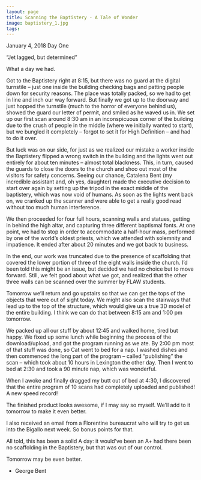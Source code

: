 ```yaml
---
layout: page
title: Scanning the Baptistery - A Tale of Wonder
image: baptistery_1.jpg
tags:
---
```


January 4, 2018
Day One

“Jet lagged, but determined”

What a day we had.

<!-- more -->

Got to the Baptistery right at 8:15, but there was no guard at the digital turnstile – just one inside the building checking bags and patting people down for security reasons. The place was totally packed, so we had to get in line and inch our way forward. But finally we got up to the doorway and just hopped the turnstile (much to the horror of everyone behind us), showed the guard our letter of permit, and smiled as he waved us in. We set up our first scan around 8:30 am in an inconspicuous corner of the building due to the crush of people in the middle (where we initially wanted to start), but we bungled it completely – forgot to set it for High Definition – and had to do it over.

But luck was on our side, for just as we realized our mistake a worker inside the Baptistery flipped a wrong switch in the building and the lights went out entirely for about ten minutes – almost total blackness. This, in turn, caused the guards to close the doors to the church and shoo out most of the visitors for safety concerns. Seeing our chance, Catalena Bent (my incredible assistant and, oh yes, daughter) made the executive decision to start over again by setting up the tripod in the exact middle of the baptistery, which was now void of humans. As soon as the lights went back on, we cranked up the scanner and were able to get a really good read without too much human interference.

We then proceeded for four full hours, scanning walls and statues, getting in behind the high altar, and capturing three different baptismal fonts. At one point, we had to stop in order to accommodate a half-hour mass, performed by one of the world’s oldest priests, which we attended with solemnity and impatience. It ended after about 20 minutes and we got back to business.

In the end, our work was truncated due to the presence of scaffolding that covered the lower portion of three of the eight walls inside the church. I’d been told this might be an issue, but decided we had no choice but to move forward. Still, we felt good about what we got, and realized that the other three walls can be scanned over the summer by FLAW students.

Tomorrow we’ll return and go upstairs so that we can get the tops of the objects that were out of sight today. We might also scan the stairways that lead up to the top of the structure, which would give us a true 3D model of the entire building. I think we can do that between 8:15 am and 1:00 pm tomorrow.

We packed up all our stuff by about 12:45 and walked home, tired but happy. We fixed up some lunch while beginning the process of the download/upload, and got the program running as we ate. By 2:00 pm most of that stuff was done, so Cat went to bed for a nap. I washed dishes and then commenced the long part of the program – called “publishing” the scan – which took about 10 hours in Lexington the other day. Then I went to bed at 2:30 and took a 90 minute nap, which was wonderful.

When I awoke and finally dragged my butt out of bed at 4:30, I discovered that the entire program of 10 scans had completely uploaded and published! A new speed record!

The finished product looks awesome, if I may say so myself. We’ll add to it tomorrow to make it even better.

I also received an email from a Florentine bureaucrat who will try to get us into the Bigallo next week. So bonus points for that.

All told, this has been a solid A day: it would’ve been an A+ had there been no scaffolding in the Baptistery, but that was out of our control.

Tomorrow may be even better.

- George Bent
